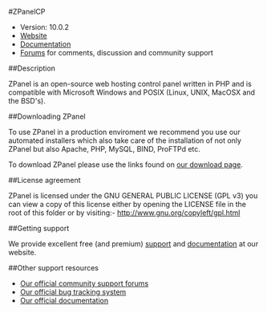 #ZPanelCP

* Version: 10.0.2
* [Website](http://www.zpanelcp.com/)
* [Documentation](http://www.zpanelcp.com/support/documentation/)
* [Forums](http://forums.zpanelcp.com/) for comments, discussion and community support

##Description

ZPanel is an open-source web hosting control panel written in PHP and is compatible
with Microsoft Windows and POSIX (Linux, UNIX, MacOSX and the BSD's).


##Downloading ZPanel

To use ZPanel in a production enviroment we recommend you use our automated installers which also take care of the installation of not only ZPanel but also Apache, PHP, MySQL, BIND, ProFTPd etc.

To download ZPanel please use the links found on [our download page](http://www.zpanelcp.com/download/).

##License agreement

ZPanel is licensed under the GNU GENERAL PUBLIC LICENSE (GPL v3) you can view a copy of this license either by opening the LICENSE file in the root of this folder or by visiting:- http://www.gnu.org/copyleft/gpl.html

##Getting support

We provide excellent free (and premium) [support](http://www.zpanelcp.com/support/) and [documentation](http://www.zpanelcp.com/support/documentation/) at our website.

##Other support resources

* [Our official community support forums](http://forums.zpanelcp.com/)
* [Our official bug tracking system](http://bugs.zpanelcp.com/)
* [Our official documentation](http://www.zpanelcp.com/support/documentation/)
